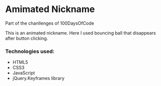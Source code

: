 <h1>Amimated Nickname</h1>
<p>Part of the chanllenges of 100DaysOfCode</p>
<p>This is an animated nickname. Here I used bouncing ball that disappears after button clicking.</p>

<h3>Technologies used:</h3>
<ul>
<li>HTML5</li>
<li>CSS3</li>
<li>JavaScript</li>
<li>jQuery.Keyframes library</li>

</ul>
